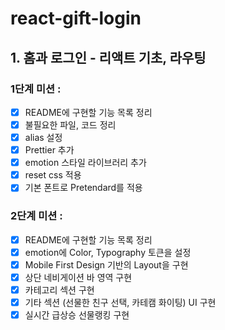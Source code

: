 # react-gift-login

## 1. 홈과 로그인 - 리액트 기초, 라우팅

### 1단계 미션 :

- [x] README에 구현할 기능 목록 정리
- [x] 불필요한 파일, 코드 정리
- [x] alias 설정
- [x] Prettier 추가
- [x] emotion 스타일 라이브러리 추가
- [x] reset css 적용
- [x] 기본 폰트로 Pretendard를 적용

### 2단계 미션 :

- [x] README에 구현할 기능 목록 정리
- [x] emotion에 Color, Typography 토큰을 설정
- [x] Mobile First Design 기반의 Layout을 구현
- [x] 상단 네비게이션 바 영역 구현
- [x] 카테고리 섹션 구현
- [x] 기타 섹션 (선물한 친구 선택, 카테캠 화이팅) UI 구현
- [x] 실시간 급상승 선물랭킹 구현